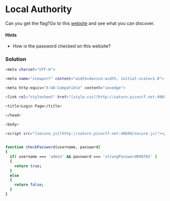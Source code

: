 # Local Authority
Can you get the flag?Go to this [website](http://saturn.picoctf.net:49699/) and see what you can discover.

#### Hints
- How is the password checked on this website?

### Solution
```bash
<meta charset="UTF-8">

<meta name="viewport" content="width=device-width, initial-scale=1.0">

<meta http-equiv="X-UA-Compatible" content="ie=edge">

<link rel="stylesheet" href="[style.css](http://saturn.picoctf.net:49699/style.css)">

<title>Login Page</title>

</head>

<body>

<script src="[secure.js](http://saturn.picoctf.net:49699/secure.js)"></script>
```

```bash
  
function checkPassword(username, password)
{
  if( username === 'admin' && password === 'strongPassword098765' )
  {
    return true;
  }
  else
  {
    return false;
  }
}
```